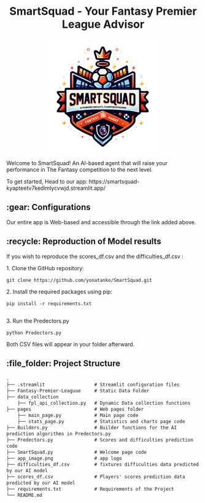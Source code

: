 <h1 align="center" id="title">SmartSquad - Your Fantasy Premier League Advisor</h1>
<p align="center">
  <img src="https://github.com/yonatanko/SmartSquad/blob/main/app_image.png" width=300 />
</p>
<p id= "description">Welcome to SmartSquad! An AI-based agent that will raise your performance in The Fantasy competition to the next level.</p>
<p>To get started, Head to our app: https://smartsquad-kyapteetv7kedimlycvwjd.streamlit.app/ </p>

<h2>:gear: Configurations </h2>
<p>Our entire app is Web-based and accessible through the link added above.</p>

<h2>:recycle: Reproduction of Model results</h2>
<p>If you wish to reproduce the scores_df.csv and the difficulties_df.csv : </p>
<p> 1. Clone the GitHub repository:</p>

```
git clone https://github.com/yonatanko/SmartSquad.git
```
<p> 2. Install the required packages using pip: </p>

```
pip install -r requirements.txt
```

<h2></h2>

<p> 3. Run the Predectors.py </p>

```
python Predectors.py
```
Both CSV files will appear in your folder afterward.

<h2>:file_folder: Project Structure</h2>

```
.
├── .streamlit                  # Streamlit configuration files
├── Fantasy-Premier-Leaguue     # Static Data Folder                   
├── data_collection
    ├── fpl_api_collection.py   # Dynamic Data collection functions          
├── pages                       # Web pages folder
    ├── main_page.py            # Main page code
    ├── stats_page.py           # Statistics and charts page code
├── Builders.py                 # Builder functions for the AI prediction algorithms in Predectors.py
├── Predectors.py               # Scores and difficulties prediction code
├── SmartSquad.py               # Welcome page code
├── app_image.png               # app logo
├── difficulties_df.csv         # fixtures difficulties data predicted by our AI model
├── scores_df.csv               # Players' scores prediction data predicted by our AI model
├── requirements.txt            # Requirements of the Project
└── README.md
```
